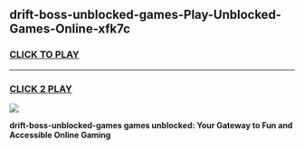 
## drift-boss-unblocked-games-Play-Unblocked-Games-Online-xfk7c
<h3>
<a href="https://premium76.site?title=drift-boss-unblocked-games&ref=24A">CLICK TO PLAY</a></h3>
<hr>

<h3>
<a href="https://premium76.site?title=drift-boss-unblocked-games&ref=24A">CLICK 2 PLAY</a>
  
</h3>

<a href="https://premium76.site?title=drift-boss-unblocked-games&ref=24A"><img src="https://clearcache.store/games.png"></a>


**drift-boss-unblocked-games games unblocked: Your Gateway to Fun and Accessible Online Gaming**
